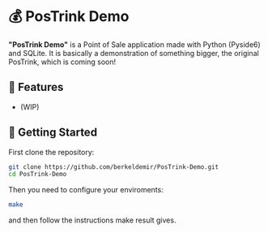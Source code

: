 # 💰 PosTrink Demo
**"PosTrink Demo"** is a Point of Sale application made with Python (Pyside6) and SQLite. It is basically a demonstration of something bigger, the original PosTrink, which is coming soon!

## 📢 Features

* (WIP)

## 🚀 Getting Started
First clone the repository:
```bash
git clone https://github.com/berkeldemir/PosTrink-Demo.git
cd PosTrink-Demo
```
Then you need to configure your enviroments:
```bash
make
```
and then follow the instructions make result gives.
